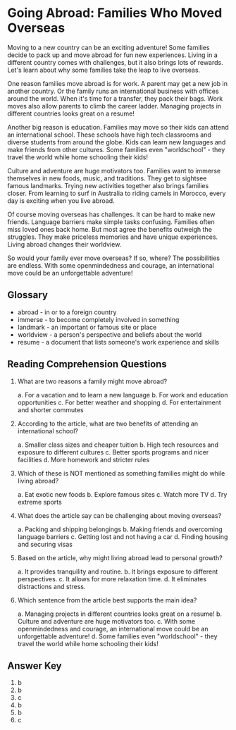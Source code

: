 # Going Abroad: Families Who Moved Overseas

Moving to a new country can be an exciting adventure! Some families decide to pack up and move abroad for fun new experiences. Living in a different country comes with challenges, but it also brings lots of rewards. Let's learn about why some families take the leap to live overseas.

One reason families move abroad is for work. A parent may get a new job in another country. Or the family runs an international business with offices around the world. When it's time for a transfer, they pack their bags. Work moves also allow parents to climb the career ladder. Managing projects in different countries looks great on a resume!

Another big reason is education. Families may move so their kids can attend an international school. These schools have high tech classrooms and diverse students from around the globe. Kids can learn new languages and make friends from other cultures. Some families even "worldschool" - they travel the world while home schooling their kids!

Culture and adventure are huge motivators too. Families want to immerse themselves in new foods, music, and traditions. They get to sightsee famous landmarks. Trying new activities together also brings families closer. From learning to surf in Australia to riding camels in Morocco, every day is exciting when you live abroad.

Of course moving overseas has challenges. It can be hard to make new friends. Language barriers make simple tasks confusing. Families often miss loved ones back home. But most agree the benefits outweigh the struggles. They make priceless memories and have unique experiences. Living abroad changes their worldview.

So would your family ever move overseas? If so, where? The possibilities are endless. With some openmindedness and courage, an international move could be an unforgettable adventure!

## Glossary

- abroad - in or to a foreign country
- immerse - to become completely involved in something
- landmark - an important or famous site or place
- worldview - a person's perspective and beliefs about the world
- resume - a document that lists someone's work experience and skills

## Reading Comprehension Questions

1. What are two reasons a family might move abroad?

   a. For a vacation and to learn a new language
   b. For work and education opportunities
   c. For better weather and shopping
   d. For entertainment and shorter commutes

2. According to the article, what are two benefits of attending an international school?

   a. Smaller class sizes and cheaper tuition
   b. High tech resources and exposure to different cultures
   c. Better sports programs and nicer facilities
   d. More homework and stricter rules

3. Which of these is NOT mentioned as something families might do while living abroad?

   a. Eat exotic new foods
   b. Explore famous sites
   c. Watch more TV
   d. Try extreme sports

4. What does the article say can be challenging about moving overseas?

   a. Packing and shipping belongings
   b. Making friends and overcoming language barriers
   c. Getting lost and not having a car
   d. Finding housing and securing visas

5. Based on the article, why might living abroad lead to personal growth?

   a. It provides tranquility and routine.
   b. It brings exposure to different perspectives.
   c. It allows for more relaxation time.
   d. It eliminates distractions and stress.

6. Which sentence from the article best supports the main idea?

   a. Managing projects in different countries looks great on a resume!
   b. Culture and adventure are huge motivators too.
   c. With some openmindedness and courage, an international move could be an unforgettable adventure!
   d. Some families even "worldschool" - they travel the world while home schooling their kids!

## Answer Key

1. b
2. b
3. c
4. b
5. b
6. c

